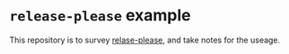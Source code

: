 # `release-please` example

This repository is to survey [relase-please](https://github.com/googleapis/release-please), and take notes for the useage.


